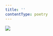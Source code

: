 ```yaml
---
title: ''
contentType: poetry
---
```


<section>

![](../Images/obalka_tajny_zivot.jpg)

</section>
